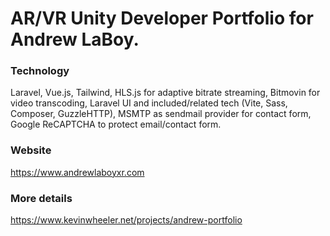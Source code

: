 # AR/VR Unity Developer Portfolio for Andrew LaBoy.

### Technology
Laravel, Vue.js, Tailwind, HLS.js for adaptive bitrate streaming, Bitmovin for video transcoding, Laravel UI and included/related tech (Vite, Sass, Composer, GuzzleHTTP), MSMTP as sendmail provider for contact form, Google ReCAPTCHA to protect email/contact form.

### Website
https://www.andrewlaboyxr.com

### More details
https://www.kevinwheeler.net/projects/andrew-portfolio

